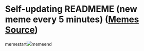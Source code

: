 # Self-updating READMEME (new meme every 5 minutes) ([Memes Source](https://bramses.notion.site/a49c1e962b7646879176ac3b327b6533?v=4d1eda54b170483cb03a40f257231764))

memestart![](https://www.notion.so/image/https%3A%2F%2Fs3-us-west-2.amazonaws.com%2Fsecure.notion-static.com%2Fd33e207b-bf35-49c9-8350-4c9e3e88a433%2FAA0B41D9-C9EF-485F-BF5A-DA0C8DB4A10F.jpeg?table=block&id=32be3709-88e5-4f3a-bfb1-5087f2f876be&cache=v2)memeend
